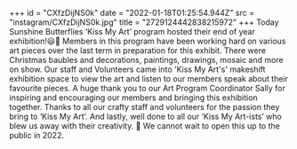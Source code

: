 +++
id = "CXfzDijNS0k"
date = "2022-01-18T01:25:54.944Z"
src = "instagram/CXfzDijNS0k.jpg"
title = "2729124442838215972"
+++
Today Sunshine Butterflies ‘Kiss My Art’ program hosted their end of year exhibition!😃🎨 Members in this program have been working hard on various art pieces over the last term in preparation for this exhibit. There were Christmas baubles and decorations, paintings, drawings, mosaic and more on show. Our staff and Volunteers came into 'Kiss My Art's' makeshift exhibition space to view the art and listen to our members speak about their favourite pieces. A huge thank you to our Art Program Coordinator Sally for inspiring and encouraging our members and bringing this exhibition together. Thanks to all our crafty staff and volunteers for the passion they bring to ‘Kiss My Art’. And lastly, well done to all our ‘Kiss My Art-ists’ who blew us away with their creativity. 💜 We cannot wait to open this up to the public in 2022.